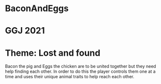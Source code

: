 # BaconAndEggs
# GGJ 2021
# Theme: Lost and found
Bacon the pig and Eggs the chicken are to be united together but they need help finding each other.
In order to do this the player controls them one at a time and uses their unique animal traits to help reach each other.

